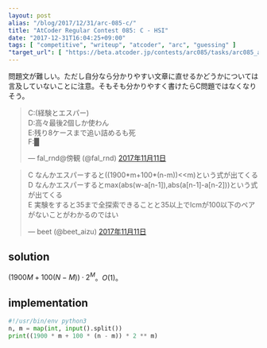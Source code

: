 ```yaml
---
layout: post
alias: "/blog/2017/12/31/arc-085-c/"
title: "AtCoder Regular Contest 085: C - HSI"
date: "2017-12-31T16:04:25+09:00"
tags: [ "competitive", "writeup", "atcoder", "arc", "guessing" ]
"target_url": [ "https://beta.atcoder.jp/contests/arc085/tasks/arc085_a" ]
---
```


問題文が難しい。ただし自分なら分かりやすい文章に直せるかどうかについては言及していないことに注意。そもそも分かりやすく書けたらC問題ではなくなりそう。

<blockquote class="twitter-tweet" data-lang="ja"><p lang="ja" dir="ltr">C:(経験とエスパー)<br>D:高々最後2個しか使わん<br>E:残り8ケースまで追い詰めるも死<br>F:█</p>&mdash; fal_rnd@傍観 (@fal_rnd) <a href="https://twitter.com/fal_rnd/status/929343584981065728?ref_src=twsrc%5Etfw">2017年11月11日</a></blockquote>
<script async src="https://platform.twitter.com/widgets.js" charset="utf-8"></script>

<blockquote class="twitter-tweet" data-lang="ja"><p lang="ja" dir="ltr">C なんかエスパーすると((1900*m+100*(n-m))&lt;&lt;m)という式が出てくる<br>D なんかエスパーするとmax(abs(w-a[n-1]),abs(a[n-1]-a[n-2]))という式が出てくる<br>E 実験をすると35まで全探索できることと35以上でlcmが100以下のペアがないことがわかるのではい</p>&mdash; beet (@beet_aizu) <a href="https://twitter.com/beet_aizu/status/929343085988823041?ref_src=twsrc%5Etfw">2017年11月11日</a></blockquote>
<script async src="https://platform.twitter.com/widgets.js" charset="utf-8"></script>

## solution

$(1900M + 100(N - M)) \cdot 2^M$。$O(1)$。

## implementation

``` python
#!/usr/bin/env python3
n, m = map(int, input().split())
print((1900 * m + 100 * (n - m)) * 2 ** m)
```
